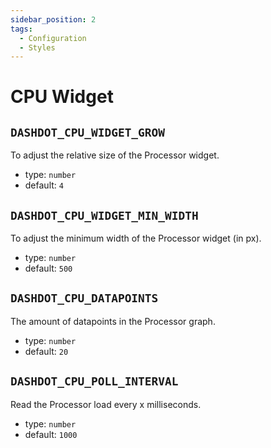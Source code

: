 ```yaml
---
sidebar_position: 2
tags:
  - Configuration
  - Styles
---
```


# CPU Widget

## `DASHDOT_CPU_WIDGET_GROW`

To adjust the relative size of the Processor widget.

- type: `number`
- default: `4`

## `DASHDOT_CPU_WIDGET_MIN_WIDTH`

To adjust the minimum width of the Processor widget (in px).

- type: `number`
- default: `500`

## `DASHDOT_CPU_DATAPOINTS`

The amount of datapoints in the Processor graph.

- type: `number`
- default: `20`

## `DASHDOT_CPU_POLL_INTERVAL`

Read the Processor load every x milliseconds.

- type: `number`
- default: `1000`

